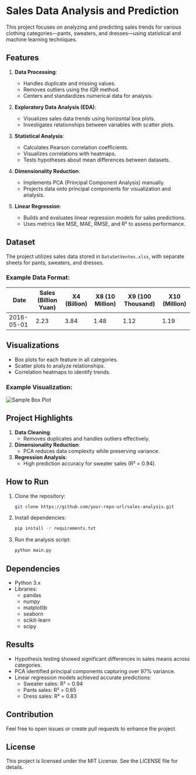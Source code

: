# Sales Data Analysis and Prediction

This project focuses on analyzing and predicting sales trends for various clothing categories—pants, sweaters, and dresses—using statistical and machine learning techniques.

## Features

1. **Data Processing**:
   - Handles duplicate and missing values.
   - Removes outliers using the IQR method.
   - Centers and standardizes numerical data for analysis.

2. **Exploratory Data Analysis (EDA)**:
   - Visualizes sales data trends using horizontal box plots.
   - Investigates relationships between variables with scatter plots.

3. **Statistical Analysis**:
   - Calculates Pearson correlation coefficients.
   - Visualizes correlations with heatmaps.
   - Tests hypotheses about mean differences between datasets.

4. **Dimensionality Reduction**:
   - Implements PCA (Principal Component Analysis) manually.
   - Projects data onto principal components for visualization and analysis.

5. **Linear Regression**:
   - Builds and evaluates linear regression models for sales predictions.
   - Uses metrics like MSE, MAE, RMSE, and R² to assess performance.

## Dataset

The project utilizes sales data stored in `DataSetVentes.xlsx`, with separate sheets for pants, sweaters, and dresses.

### Example Data Format:
| Date       | Sales (Billion Yuan) | X4 (Billion) | X8 (10 Million) | X9 (100 Thousand) | X10 (Million) |
|------------|----------------------|--------------|------------------|-------------------|----------------|
| 2016-05-01 | 2.23                | 3.84         | 1.48            | 1.12              | 1.19           |

## Visualizations

- Box plots for each feature in all categories.
- Scatter plots to analyze relationships.
- Correlation heatmaps to identify trends.

### Example Visualization:
![Sample Box Plot](output_8_0.png)

## Project Highlights

1. **Data Cleaning**:
   - Removes duplicates and handles outliers effectively.
2. **Dimensionality Reduction**:
   - PCA reduces data complexity while preserving variance.
3. **Regression Analysis**:
   - High prediction accuracy for sweater sales (R² = 0.94).

## How to Run

1. Clone the repository:
   ```bash
   git clone https://github.com/your-repo-url/sales-analysis.git
   ```
2. Install dependencies:
   ```bash
   pip install -r requirements.txt
   ```
3. Run the analysis script:
   ```bash
   python main.py
   ```

## Dependencies

- Python 3.x
- Libraries:
  - pandas
  - numpy
  - matplotlib
  - seaborn
  - scikit-learn
  - scipy

## Results

- Hypothesis testing showed significant differences in sales means across categories.
- PCA identified principal components capturing over 97% variance.
- Linear regression models achieved accurate predictions:
  - Sweater sales: R² = 0.94
  - Pants sales: R² = 0.65
  - Dress sales: R² = 0.83

## Contribution

Feel free to open issues or create pull requests to enhance the project.

## License

This project is licensed under the MIT License. See the LICENSE file for details.
